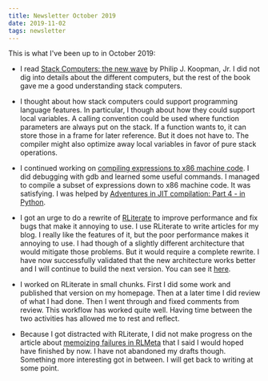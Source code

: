 ```yaml
---
title: Newsletter October 2019
date: 2019-11-02
tags: newsletter
---
```


This is what I've been up to in October 2019:

* I read [Stack Computers: the new
  wave](http://users.ece.cmu.edu/~koopman/stack_computers/) by Philip J.
  Koopman, Jr. I did not dig into details about the different computers, but
  the rest of the book gave me a good understanding stack computers.

* I thought about how stack computers could support programming language
  features. In particular, I though about how they could support local
  variables. A calling convention could be used where function parameters are
  always put on the stack. If a function wants to, it can store those in a
  frame for later reference. But it does not have to. The compiler might also
  optimize away local variables in favor of pure stack operations.

* I continued working on [compiling expressions to x86 machine
  code](/writing/expr-to-x86-compiler/index.html). I did debugging with gdb and
  learned some useful commands. I managed to compile a subset of expressions
  down to x86 machine code. It was satisfying. I was helped by [Adventures in
  JIT compilation: Part 4 - in
  Python](https://eli.thegreenplace.net/2017/adventures-in-jit-compilation-part-4-in-python/).

* I got an urge to do a rewrite of [RLiterate](/projects/rliterate/index.html)
  to improve performance and fix bugs that make it annoying to use. I use
  RLiterate to write articles for my blog. I really like the features of it,
  but the poor performance makes it annoying to use. I had though of a slightly
  different architecture that would mitigate those problems. But it would
  require a complete rewrite. I have now successfully validated that the new
  architecture works better and I will continue to build the next version. You
  can see it [here](/projects/rliterate/book2/index.html).

* I worked on RLiterate in small chunks. First I did some work and published
  that version on my homepage. Then at a later time I did review of what I had
  done. Then I went through and fixed comments from review. This workflow has
  worked quite well. Having time between the two activities has allowed me to
  rest and reflect.

* Because I got distracted with RLiterate, I did not make progress on the
  article about [memoizing failures in
  RLMeta](/writing/rlmeta-memoize-failures/index.html) that I said I would
  hoped have finished by now. I have not abandoned my drafts though. Something
  more interesting got in between. I will get back to writing at some point.
